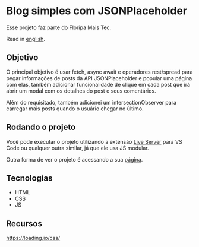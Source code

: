 
# Blog simples com JSONPlaceholder

Esse projeto faz parte do Floripa Mais Tec.

Read in [english](./README.en.md).

## Objetivo

O principal objetivo é usar fetch, async await e operadores rest/spread para pegar informações de posts da API JSONPlaceholder e popular uma página com elas, também adicionar funcionalidade de clique em cada post que irá abrir um modal com os detalhes do post e seus comentários.

Além do requisitado, também adicionei um intersectionObserver para carregar mais posts quando o usuário chegar no último.

## Rodando o projeto

Você pode executar o projeto utilizando a extensão [Live Server](https://marketplace.visualstudio.com/items?itemName=ritwickdey.LiveServer)  para VS Code ou qualquer outra similar, já que ele usa JS modular.

Outra forma de ver o projeto é acessando a sua [página](https://inb4iba.github.io/fmt-blog-jsonplaceholder/).

## Tecnologias

* HTML
* CSS
* JS

## Recursos

https://loading.io/css/